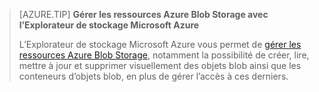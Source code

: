 > [AZURE.TIP] **Gérer les ressources Azure Blob Storage avec l’Explorateur de stockage Microsoft Azure**
> 
> L’Explorateur de stockage Microsoft Azure vous permet de [gérer les ressources Azure Blob Storage](../articles/vs-azure-tools-storage-explorer-blobs.md), notamment la possibilité de créer, lire, mettre à jour et supprimer visuellement des objets blob ainsi que les conteneurs d’objets blob, en plus de gérer l’accès à ces derniers.

<!---HONumber=AcomDC_0727_2016-->